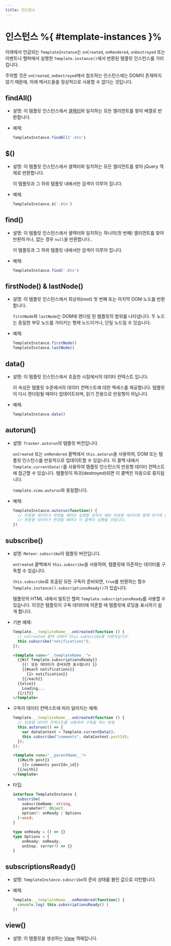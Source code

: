 ```yaml
---
title: 인스턴스
---
```


# 인스턴스 %{ #template-instances }%

아래에서 언급되는 `TemplateInstance`는 `onCreated`, `onRendered`, `onDestroyed`
또는 이벤트나 헬퍼에서 실행한 `Template.instance()`에서 반환된 템플릿 인스턴스를 가리킵니다.

주의할 것은 `onCreated`, `onDestroyed`에서 참조하는 인스턴스에는 DOM이 존재하지 않기 때문에,
아래 메서드들을 정상적으로 사용할 수 없다는 것입니다.

## findAll()

- 설명: 이 템플릿 인스턴스에서 [셀렉터](https://developer.mozilla.org/en-US/docs/Web/CSS/CSS_Selectors)와 일치하는 모든 엘리먼트를 찾아 배열로 반환합니다.

- 예제:
  ```js
  TemplateInstance.findAll('.btn')
  ```

## $()

- 설명: 이 템플릿 인스턴스에서 셀렉터와 일치하는 모든 엘리먼트를 찾아 jQuery 객체로 반환합니다.

  이 템플릿과 그 하위 템플릿 내에서만 검색이 이루어 집니다.

- 예제:
  ```js
  TemplateInstance.$('.btn')
  ```

## find()

- 설명: 이 템플릿 인스턴스에서 셀렉터와 일치하는 하나의(첫 번째) 엘리먼트를 찾아 반환하거나,
  없는 경우 `null`을 반환합니다..

  이 템플릿과 그 하위 템플릿 내에서만 검색이 이루어 집니다.

- 예제:
  ```js
  TemplateInstance.find('.btn')
  ```

## firstNode() & lastNode()

- 설명: 이 템플릿 인스턴스에서 최상위(root) 첫 번째 또는 마지막 DOM 노드를 반환합니다.

  `firstNode`와 `lastNode`는 DOM에 렌더링 된 템플릿의 범위를 나타냅니다.
  두 노드는 동일한 부모 노드를 가리키는 형제 노드이거나, 단일 노드일 수 있습니다.

- 예제:
  ```js
  TemplateInstance.firstNode()
  TemplateInstance.lastNode()
  ```

## data()

- 설명: 이 템플릿 인스턴스에서 호출한 시점에서의 데이터 컨텍스트 입니다.

  이 속성은 템플릿 수준에서의 데이터 컨텍스트에 대한 액세스를 제공합니다.
  템플릿이 다시 렌더링될 때마다 업데이트되며, 읽기 전용으로 반응형이 아닙니다.

- 예제:
  ```js
  TemplateInstance.data()
  ```

## autorun()

- 설명: `Tracker.autorun`의 템플릿 버전입니다.

  `onCreated` 또는 `onRendered` 콜백에서 `this.autorun`을 사용하여,
  DOM 또는 템플릿 인스턴스를 반응적으로 업데이트할 수 있습니다.
  이 콜백 내에서 `Template.currentData()`를 사용하여 템플릿 인스턴스의 반응형 데이터 컨텍스트에 접근할 수 있습니다.
  템플릿이 파괴(destroyed)되면 이 콜백은 자동으로 중지됩니다.

  `template.view.autorun`와 동일합니다.

- 예제:
  ```js
  TemplateInstance.autorun(function() {
    // 반응형 데이터가 변경될 때마다 실행할 로직이 해당 반응형 데이터와 함께 여기에 있는 경우,
    // 반응형 데이터가 변경될 때마다 이 콜백이 실행될 것입니다.
  })
  ```

## subscribe()

- 설명: `Meteor.subscribe`의 템플릿 버전입니다.

  `onCreated` 콜백에서 `this.subscribe`을 사용하여,
  템플릿에 의존하는 데이터를 구독할 수 있습니다.

  `this.subscribe`로 호출된 모든 구독이 준비되면,
  `true`를 반환하는 함수 `Template.instance().subscriptionsReady()`가 있습니다.

  템플릿의 HTML 내에서 빌트인 헬퍼 `Template.subscriptionsReady`를 사용할 수 있습니다.
  이것은 템플릿이 구독 데이터에 의존할 때 템플릿에 로딩을 표시하기 쉽게 합니다.

- 기본 예제:
  ```js
  Template.__templateName__.onCreated(function () {
    // onCreated 콜백 내에서 this.subscribe를 사용하십시오.
    this.subscribe("notifications");
  });
  ```
  
  ```html
  <template name="__templateName__">
    {{#if Template.subscriptionsReady}}
      {{! 모든 데이터가 준비되면 표시됩니다 }}
      {{#each notifications}}
        {{> notification}}
      {{/each}}
    {{else}}
      Loading...
    {{/if}}
  </template>
  ```

- 구독이 데이터 컨텍스트에 따라 달라지는 예제:

  ```js
  Template.__templateName__.onCreated(function () {
    // 반응형 데이터 컨텍스트를 사용하여 구독을 하는 방법
    this.autorun(() => {
      var dataContext = Template.currentData();
      this.subscribe("comments", dataContext.postId);
    });
  });
  ```
  
  ```html
  <template name="__parentName__">
    {{#with post}}
      {{> comments postId=_id}}
    {{/with}}
  </template>
  ```

- 타입:
  ```ts
  interface TemplateInstance {
    subscribe(
      subscribeName: string,
      parameter?: Object,
      option?: onReady | Options
    ):void;
  }
  
  type onReady = () => {}
  type Options = {
      onReady: onReady,
      onStop: (error?) => {}
  }
  ```

## subscriptionsReady()

- 설명: `TemplateInstance.subscribe`의 준비 상태를 불린 값으로 리턴합니다.

- 예제:
  ```js
  Template.__templateName__.onRendered(function() {
    console.log( this.subscriptionsReady() )
  })
  ```

## view()

- 설명: 이 템플릿을 생성하는 [View](https://www.blazejs.org/api/blaze.html#Blaze-View) 객체입니다.
